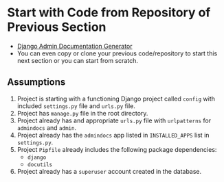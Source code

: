 # Start with Code from Repository of Previous Section

* [Django Admin Documentation Generator](https://github.com/FlynntKnapp/django-admin-documentation-generator)
* You can even copy or clone your previous code/repository to start this next section or you can start from scratch.

## Assumptions

1. Project is starting with a functioning Django project called `config` with included `settings.py` file and `urls.py` file.
1. Project has `manage.py` file in the root directory.
1. Project already has and appropriate `urls.py` file with `urlpatterns` for `admindocs` and `admin`.
1. Project already has the `admindocs` app listed in `INSTALLED_APPS` list in `settings.py`.
1. Project `Pipfile` already includes the following package dependencies:
    * `django`
    * `docutils`
1. Project already has a `superuser` account created in the database.
